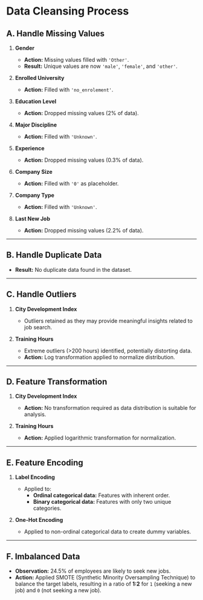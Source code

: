 # Data Cleansing Process

## A. Handle Missing Values

1. **Gender**

   - **Action:** Missing values filled with `'Other'`.
   - **Result:** Unique values are now `'male'`, `'female'`, and `'other'`.

2. **Enrolled University**

   - **Action:** Filled with `'no_enrolement'`.

3. **Education Level**

   - **Action:** Dropped missing values (2% of data).

4. **Major Discipline**

   - **Action:** Filled with `'Unknown'`.

5. **Experience**

   - **Action:** Dropped missing values (0.3% of data).

6. **Company Size**

   - **Action:** Filled with `'0'` as placeholder.

7. **Company Type**

   - **Action:** Filled with `'Unknown'`.

8. **Last New Job**
   - **Action:** Dropped missing values (2.2% of data).

---

## B. Handle Duplicate Data

- **Result:** No duplicate data found in the dataset.

---

## C. Handle Outliers

1. **City Development Index**

   - Outliers retained as they may provide meaningful insights related to job search.

2. **Training Hours**
   - Extreme outliers (>200 hours) identified, potentially distorting data.
   - **Action:** Log transformation applied to normalize distribution.

---

## D. Feature Transformation

1. **City Development Index**

   - **Action:** No transformation required as data distribution is suitable for analysis.

2. **Training Hours**
   - **Action:** Applied logarithmic transformation for normalization.

---

## E. Feature Encoding

1. **Label Encoding**

   - Applied to:
     - **Ordinal categorical data:** Features with inherent order.
     - **Binary categorical data:** Features with only two unique categories.

2. **One-Hot Encoding**
   - Applied to non-ordinal categorical data to create dummy variables.

---

## F. Imbalanced Data

- **Observation:** 24.5% of employees are likely to seek new jobs.
- **Action:** Applied SMOTE (Synthetic Minority Oversampling Technique) to balance the target labels, resulting in a ratio of **1:2** for `1` (seeking a new job) and `0` (not seeking a new job).
